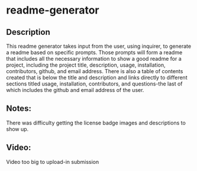 # readme-generator

## Description

This readme generator takes input from the user, using inquirer, to generate a readme based on specific prompts. Those prompts will form a readme that includes all the necessary information to show a good readme for a project, including the project title, description, usage, installation, contributors, github, and email address. There is also a table of contents created that is below the title and description and links directly to different sections titled usage, installation, contributors, and questions-the last of which includes the github and email address of the user.

## Notes:

There was difficulty getting the license badge images and descriptions to show up.

## Video:
Video too big to upload-in submission 

